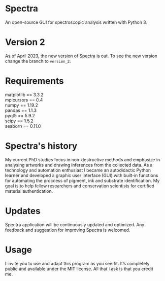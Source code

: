 # Spectra
An open-source GUI for spectroscopic analysis written with Python 3.

# Version 2
As of April 2023, the new version of Spectra is out. To see the new version change the branch to `version_2`.

# Requirements

matplotlib == 3.3.2<br/>
mplcursors == 0.4<br/>
numpy == 1.19.2<br/>
pandas == 1.1.3<br/>
pyqt5 == 5.9.2<br/>
scipy == 1.5.2<br/>
seaborn == 0.11.0

# Spectra's history
My current PhD studies focus in non-destructive methods and emphasize in analysing artworks and drawing inferences from the collected data. As a technology and automation enthusiast I became an autodidactic Python learner and developed a graphic user interface (GUI) with built-in functions for automating the proccess of pigment, ink and substrate identification. My goal is to help fellow researchers and conservation scientists for certified material authentication.

# Updates
Spectra application will be continuously updated and optimized. Any feedback and suggestion for improving Spectra is welcomed.

# Usage
I invite you to use and adapt this program as you see fit. It’s completely public and available under the MIT license. All that I ask is that you credit me.
